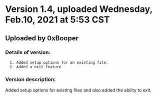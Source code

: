 
# Version 1.4, uploaded Wednesday, Feb.10, 2021 at 5:53 CST
## Uploaded by 0xBooper

### Details of version:
```
  1. Added setup options for an existing file.
  2. Added a exit feature
```
### Version description:
Added setup options for existing files and also added the ability
to exit.
